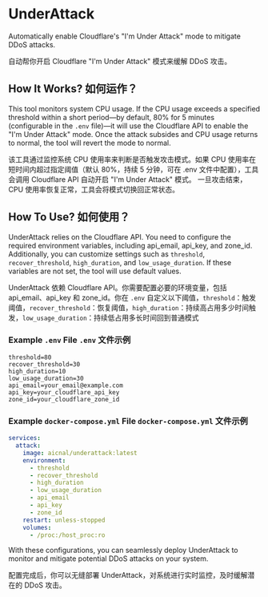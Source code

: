 # UnderAttack
Automatically enable Cloudflare's "I'm Under Attack" mode to mitigate DDoS attacks.

自动帮你开启 Cloudflare "I'm Under Attack" 模式来缓解 DDoS 攻击。

## How It Works? 如何运作？
This tool monitors system CPU usage. If the CPU usage exceeds a specified threshold within a short period—by default, 80% for 5 minutes (configurable in the `.env` file)—it will use the Cloudflare API to enable the "I'm Under Attack" mode. Once the attack subsides and CPU usage returns to normal, the tool will revert the mode to normal.

该工具通过监控系统 CPU 使用率来判断是否触发攻击模式。如果 CPU 使用率在短时间内超过指定阈值（默认 80%，持续 5 分钟，可在 .env 文件中配置），工具会调用 Cloudflare API 自动开启 "I'm Under Attack" 模式。 一旦攻击结束，CPU 使用率恢复正常，工具会将模式切换回正常状态。

## How To Use? 如何使用？
UnderAttack relies on the Cloudflare API. You need to configure the required environment variables, including api_email, api_key, and zone_id. Additionally, you can customize settings such as `threshold`, `recover_threshold`, `high_duration`, and `low_usage_duration`. If these variables are not set, the tool will use default values.

UnderAttack 依赖 Cloudflare API。你需要配置必要的环境变量，包括 api_email、api_key 和 zone_id。你在 `.env` 自定义以下阈值，`threshold`：触发阈值，`recover_threshold`：恢复阈值，`high_duration`：持续高占用多少时间触发，`low_usage_duration`：持续低占用多长时间回到普通模式

### Example `.env` File `.env` 文件示例
```.env
threshold=80
recover_threshold=30
high_duration=10
low_usage_duration=30
api_email=your_email@example.com
api_key=your_cloudflare_api_key
zone_id=your_cloudflare_zone_id
```

### Example `docker-compose.yml` File `docker-compose.yml` 文件示例
```yml
services:
  attack:
    image: aicnal/underattack:latest
    environment:
      - threshold
      - recover_threshold
      - high_duration
      - low_usage_duration
      - api_email
      - api_key
      - zone_id
    restart: unless-stopped
    volumes:
      - /proc:/host_proc:ro
```

With these configurations, you can seamlessly deploy UnderAttack to monitor and mitigate potential DDoS attacks on your system.

配置完成后，你可以无缝部署 UnderAttack，对系统进行实时监控，及时缓解潜在的 DDoS 攻击。